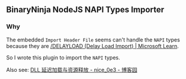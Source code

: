 ## BinaryNinja NodeJS NAPI Types Importer

### Why

The embedded `Import Header File` seems can't handle the `NAPI` types because they are [/DELAYLOAD (Delay Load Import) | Microsoft Learn](https://learn.microsoft.com/en-us/cpp/build/reference/delayload-delay-load-import?view=msvc-170).

So I wrote this plugin to import the `NAPI` types.

Also see: [DLL 延迟加载与资源释放 - nice_0e3 - 博客园](https://www.cnblogs.com/nice0e3/p/15178232.html)
